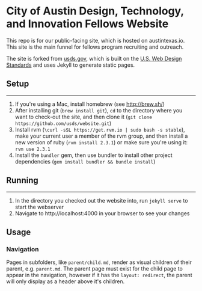 City of Austin Design, Technology, and Innovation Fellows Website
==========================

This repo is for our public-facing site, which is hosted on austintexas.io.  This site is the main funnel for fellows program recruiting and outreach.

The site is forked from [usds.gov](https://usds.gov), which is built on the [U.S. Web Design Standards](https://playbook.cio.gov/designstandards/) and uses Jekyll to generate static pages.

## Setup
---
1. If you're using a Mac, install homebrew (see http://brew.sh/)
2. After installing git (`brew install git`), `cd` to the directory where you want to check-out the site, and then clone it (`git clone https://github.com/usds/website.git`)
3. Install rvm (`\curl -sSL https://get.rvm.io | sudo bash -s stable`), make your current user a member of the rvm group, and then install a new version of ruby (`rvm install 2.3.1`) or make sure you're using it: `rvm use 2.3.1`
4. Install the `bundler` gem, then use bundler to install other project dependencies (`gem install bundler && bundle install`)

## Running
---
1. In the directory you checked out the website into, run `jekyll serve` to start the webserver
2. Navigate to http://localhost:4000 in your browser to see your changes

## Usage

### Navigation

Pages in subfolders, like `parent/child.md`, render as visual children of their parent, e.g. `parent.md`. The parent page must exist for the child page to appear in the navigation, however if it has the `layout: redirect`, the parent will only display as a header above it's children.
